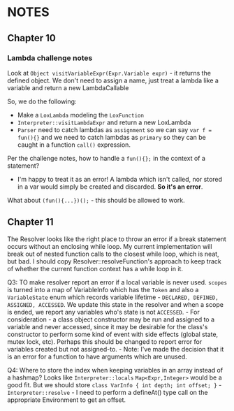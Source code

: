 # NOTES

## Chapter 10

### Lambda challenge notes
Look at `Object visitVariableExpr(Expr.Variable expr)` - it returns the defined object. We don't need to assign a name, just treat a lambda like a variable and return a new LambdaCallable

So, we do the following:
- Make a `LoxLambda` modeling the `LoxFunction`
- `Interpreter::visitLambdaExpr` and return a new LoxLambda
- `Parser` need to catch lambdas as `assignment` so we can say `var f = fun(){}` and we need to catch lambdas as `primary` so they can be caught in a function `call()` expression.

Per the challenge notes, how to handle a `fun(){};` in the context of a statement? 
- I'm happy to treat it as an error! A lambda which isn't called, nor stored in a var would simply be created and discarded. **So it's an error**.

What about `(fun(){...})();` - this should be allowed to work.

## Chapter 11
The Resolver looks like the right place to throw an error if a break statement occurs without an enclosing while loop. My current implementation will break out of nested function calls to the closest while loop, which is neat, but bad. I should copy Resolver::resolveFunction's approach to keep track of whether the current function context has a while loop in it.  

Q3: TO make resolver report an error if a local variable is never used. `scopes` is turned into a map of VariableInfo which has the `Token` and also a `VariableState` enum which records variable lifetime - `DECLARED, DEFINED, ASSIGNED, ACCESSED`. We update this state in the resolver and when a scope is ended, we report any variables who's state is not `ACCESSED`.
    - For consideration - a class object constructor may be run and assigned to a variable and never accessed, since it may be desirable for the class's constructor to perform some kind of event with side effects (global state, mutex lock, etc). Perhaps this should be changed to report error for variables created but not assigned-to. 
    - Note: I've made the decision that it is an error for a function to have arguments which are unused. 

Q4: Where to store the index when keeping variables in an array instead of a hashmap? Looks like `Interpreter::locals` `Map<Expr,Integer>` would be a good fit. But we should store `class VarInfo { int depth; int offset; }`
    - `Interpreter::resolve` - I need to perform a defineAt() type call on the appropriate Environment to get an offset.